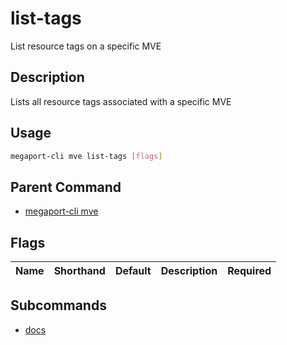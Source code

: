 # list-tags

List resource tags on a specific MVE

## Description

Lists all resource tags associated with a specific MVE

## Usage

```sh
megaport-cli mve list-tags [flags]
```


## Parent Command

* [megaport-cli mve](megaport-cli_mve.md)
## Flags

| Name | Shorthand | Default | Description | Required |
|------|-----------|---------|-------------|----------|

## Subcommands
* [docs](megaport-cli_mve_list-tags_docs.md)

